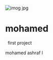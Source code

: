 ![imog jpg](https://github.com/mohamedashraf7777/html/assets/144052721/33c68db1-68d1-45ea-9f80-2cd9fc153879)<html>

  <h1>
    mohamed
  </h1>

<img scr = " imog.jpg">
<img scr = "chrome://branding/content/firefox-wordmark.svg">
  
  <head>
  <titel>
         first project  
  </titel>
</head>
<p>
  mohamed ashraf l
</p>
  
</html>
